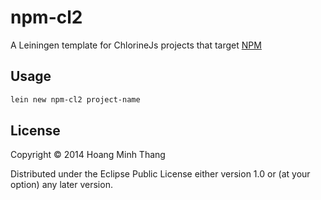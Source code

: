 # npm-cl2

A Leiningen template for ChlorineJs projects that target [NPM][1]

[1]: http://npmjs.org

## Usage

```bash
lein new npm-cl2 project-name
```

## License

Copyright © 2014 Hoang Minh Thang

Distributed under the Eclipse Public License either version 1.0 or (at
your option) any later version.
